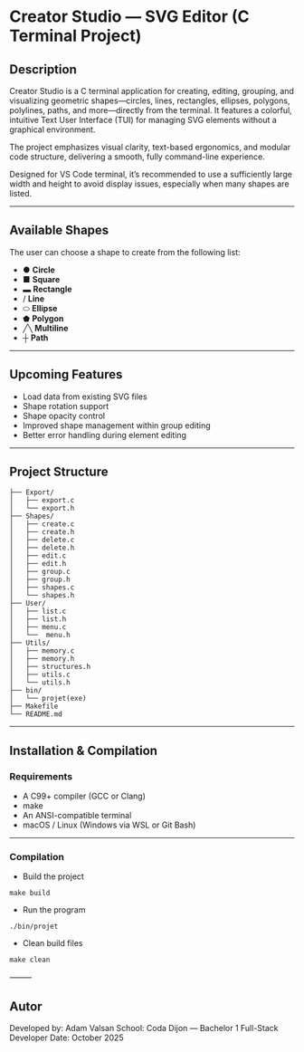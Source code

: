 # Creator Studio — SVG Editor (C Terminal Project)

## Description

Creator Studio is a C terminal application for creating, editing, grouping, and visualizing geometric shapes—circles, lines, rectangles, ellipses, polygons, polylines, paths, and more—directly from the terminal.
It features a colorful, intuitive Text User Interface (TUI) for managing SVG elements without a graphical environment.

The project emphasizes visual clarity, text-based ergonomics, and modular code structure, delivering a smooth, fully command-line experience.

Designed for VS Code terminal, it’s recommended to use a sufficiently large width and height to avoid display issues, especially when many shapes are listed.

---

## Available Shapes

The user can choose a shape to create from the following list:

- ● **Circle**
- ■ **Square**
- ▬ **Rectangle**
- / **Line**
- ⬭ **Ellipse**
- ⬟ **Polygon**
- ╱╲ **Multiline**
- ┼  **Path**

---

## Upcoming Features
- Load data from existing SVG files
- Shape rotation support
- Shape opacity control
- Improved shape management within group editing
- Better error handling during element editing

---

## Project Structure

```
├── Export/
│   ├── export.c
│   └── export.h
├── Shapes/
│   ├── create.c
│   ├── create.h
│   ├── delete.c
│   ├── delete.h
│   ├── edit.c
│   ├── edit.h
│   ├── group.c
│   ├── group.h
│   ├── shapes.c
│   └── shapes.h
├── User/
│   ├── list.c
│   ├── list.h
│   ├── menu.c
│   └──  menu.h
├── Utils/
│   ├── memory.c
│   ├── memory.h
│   ├── structures.h
│   ├── utils.c
│   └── utils.h
├── bin/
│   └── projet(exe)
├── Makefile
└── README.md
```

---

## Installation & Compilation

### Requirements
- A C99+ compiler (GCC or Clang)
- make
- An ANSI-compatible terminal
- macOS / Linux (Windows via WSL or Git Bash)

---

### Compilation

- Build the project 

`make build`

- Run the program

`./bin/projet`

- Clean build files

`make clean`

⸻

## Autor

Developed by: Adam Valsan
School: Coda Dijon — Bachelor 1 Full-Stack Developer
Date: October 2025
